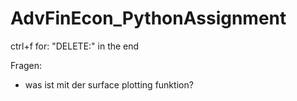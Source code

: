 # AdvFinEcon_PythonAssignment

ctrl+f for: "DELETE:" in the end

Fragen: 
- was ist mit der surface plotting funktion?

